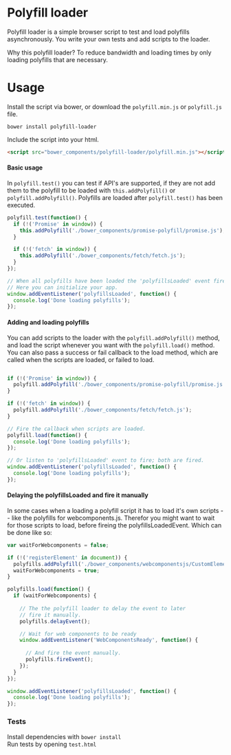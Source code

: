 # Polyfill loader
Polyfill loader is a simple browser script to test and load polyfills asynchronously. You write your own tests and add scripts to the loader. 

Why this polyfill loader? To reduce bandwidth and loading times by only loading polyfills that are necessary. 

# Usage
Install the script via bower, or download the `polyfill.min.js` or `polyfill.js` file.

```
bower install polyfill-loader
```

Include the script into your html.

```html
<script src="bower_components/polyfill-loader/polyfill.min.js"></script>
```

#### Basic usage

In `polyfill.test()` you can test if API's are supported, if they are not
add them to the polyfill to be loaded with `this.addPolyfill()` or `polyfill.addPolyfill()`. Polyfills are loaded after `polyfill.test()` has been executed.

```js
polyfill.test(function() {
  if (!('Promise' in window)) {
    this.addPolyfill('./bower_components/promise-polyfill/promise.js');
  }

  if (!('fetch' in window)) {
    this.addPolyfill('./bower_components/fetch/fetch.js');
  }
});

// When all polyfills have been loaded the 'polyfillsLoaded' event fires.
// Here you can initialize your app. 
window.addEventListener('polyfillsLoaded', function() {
  console.log('Done loading polyfills');
});
```

#### Adding and loading polyfills

You can add scripts to the loader with the `polyfill.addPolyfill()` method, and load the script whenever you want with the `polyfill.load()` method. You can also pass a success or fail callback to the load method, which are called when the scripts are loaded, or failed to load.

```js

if (!('Promise' in window)) {
  polyfill.addPolyfill('./bower_components/promise-polyfill/promise.js');
}

if (!('fetch' in window)) {
  polyfill.addPolyfill('./bower_components/fetch/fetch.js');
}

// Fire the callback when scripts are loaded.
polyfill.load(function() {
  console.log('Done loading polyfills');
}); 

// Or listen to 'polyfillsLoaded' event to fire; both are fired.
window.addEventListener('polyfillsLoaded', function() {
  console.log('Done loading polyfills');
});
```

#### Delaying the polyfillsLoaded and fire it manually

In some cases when a loading a polyfill script it has to load it's own scripts -- like the polyfills for webcomponents.js. Therefor you might want to wait for those scripts to load, before fireing the polyfillsLoadedEvent. Which can be done like so:

```js
var waitForWebcomponents = false;

if (!('registerElement' in document)) {
  polyfills.addPolyfill('./bower_components/webcomponentsjs/CustomElements.js');
  waitForWebcomponents = true;
}

polyfills.load(function() {
  if (waitForWebcomponents) {
    
    // The the polyfill loader to delay the event to later
    // fire it manually.
    polyfills.delayEvent();

    // Wait for web components to be ready
    window.addEventListener('WebComponentsReady', function() {
    
      // And fire the event manually.
      polyfills.fireEvent();
    });
  }
});

window.addEventListener('polyfillsLoaded', function() {
  console.log('Done loading polyfills');
});
```

### Tests
Install dependencies with `bower install`  
Run tests by opening  `test.html`
